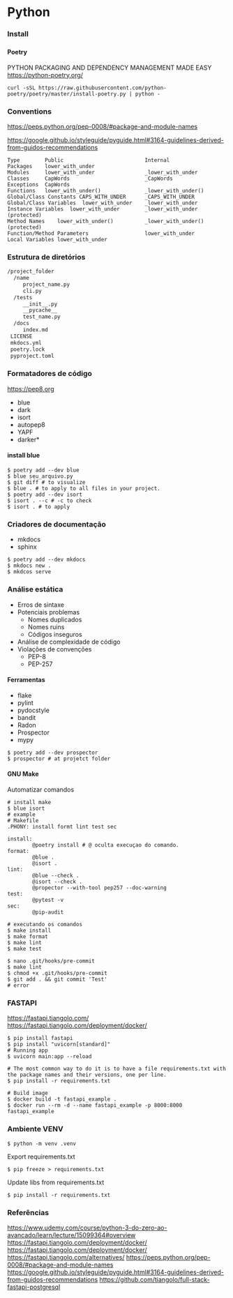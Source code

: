 # Python

### Install


###
#### Poetry
PYTHON PACKAGING AND DEPENDENCY MANAGEMENT MADE EASY
https://python-poetry.org/

```shel
curl -sSL https://raw.githubusercontent.com/python-poetry/poetry/master/install-poetry.py | python -
```


### Conventions
https://peps.python.org/pep-0008/#package-and-module-names

https://google.github.io/styleguide/pyguide.html#3164-guidelines-derived-from-guidos-recommendations

```text
Type	    Public            	            Internal
Packages	lower_with_under	
Modules 	lower_with_under            	_lower_with_under
Classes	    CapWords	                    _CapWords
Exceptions	CapWords	
Functions	lower_with_under()	            _lower_with_under()
Global/Class Constants CAPS_WITH_UNDER  	_CAPS_WITH_UNDER
Global/Class Variables	lower_with_under	_lower_with_under
Instance Variables	lower_with_under	    _lower_with_under (protected)
Method Names	lower_with_under()	        _lower_with_under() (protected)
Function/Method Parameters              	lower_with_under	
Local Variables	lower_with_under	
```

### Estrutura de diretórios 

```markdown
/project_folder
  /name
     project_name.py
     cli.py
  /tests
     __init__.py
     __pycache__
     test_name.py
  /docs
     index.md
 LICENSE
 mkdocs.yml
 poetry.lock
 pyproject.toml
```


### Formatadores de código
https://pep8.org

* blue
* dark
* isort
* autopep8
* YAPF
* darker*

#### install blue
```shell
$ poetry add --dev blue
$ blue seu_arquivo.py
$ git diff # to visualize
$ blue . # to apply to all files in your project.
$ poetry add --dev isort
$ isort . --c # -c to check
$ isort . # to apply
```


### Criadores de documentação

* mkdocs
* sphinx

```shell
$ poetry add --dev mkdocs
$ mkdocs new .
$ mkdcos serve
```


### Análise estática

* Erros de sintaxe
* Potenciais problemas
  * Nomes duplicados
  * Nomes ruins
  * Códigos inseguros
* Análise de complexidade de código
* Violações de convenções 
  * PEP-8
  * PEP-257

#### Ferramentas
* flake
* pylint
* pydocstyle
* bandit
* Radon
* Prospector
* mypy

```shell
$ poetry add --dev prospector
$ prospector # at projetct folder

```

#### GNU Make

Automatizar comandos

```shell
# install make
$ blue isort
# example
# Makefile
.PHONY: install formt lint test sec

install:
        @poetry install # @ oculta execuçao do comando.
format:
        @blue .
        @isort .
lint:
        @blue --check .
        @isort --check .
        @propector --with-tool pep257 --doc-warning
test:
        @pytest -v
sec:
        @pip-audit
   
# executando os comandos
$ make install
$ make format
$ make lint
$ make test  
```

```shell
$ nano .git/hooks/pre-commit
$ make lint 
$ chmod +x .git/hooks/pre-commit
$ git add . && git commit 'Test'
# error

```



### FASTAPI
https://fastapi.tiangolo.com/
https://fastapi.tiangolo.com/deployment/docker/

```shell
$ pip install fastapi
$ pip install "uvicorn[standard]"   
# Running app
$ uvicorn main:app --reload

# The most common way to do it is to have a file requirements.txt with the package names and their versions, one per line.
$ pip install -r requirements.txt

# Build image
$ docker build -t fastapi_example .
$ docker run --rm -d --name fastapi_example -p 8000:8000 fastapi_example
``` 




### Ambiente VENV

```shell
$ python -m venv .venv
```

Export requirements.txt
```shell
$ pip freeze > requirements.txt
```

Update libs from requirements.txt
```shell
$ pip install -r requirements.txt
```



### Referências
https://www.udemy.com/course/python-3-do-zero-ao-avancado/learn/lecture/15099364#overview
https://fastapi.tiangolo.com/deployment/docker/
https://fastapi.tiangolo.com/deployment/docker/
https://fastapi.tiangolo.com/alternatives/
https://peps.python.org/pep-0008/#package-and-module-names
https://google.github.io/styleguide/pyguide.html#3164-guidelines-derived-from-guidos-recommendations
https://github.com/tiangolo/full-stack-fastapi-postgresql
